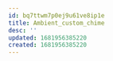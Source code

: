 ```yaml
---
id: bq7ttwm7p0ej9u61ve8ip1e
title: Ambient_custom_chime
desc: ''
updated: 1681956385220
created: 1681956385220
---
```

